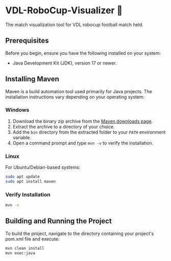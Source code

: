 # VDL-RoboCup-Visualizer 🤖
The match visualization tool for VDL robocup football match held.

## Prerequisites

Before you begin, ensure you have the following installed on your system:
- Java Development Kit (JDK), version 17 or newer.

## Installing Maven

Maven is a build automation tool used primarily for Java projects. The installation instructions vary depending on your operating system:

### Windows

1. Download the binary zip archive from the [Maven downloads page](https://maven.apache.org/download.cgi).
2. Extract the archive to a directory of your choice.
3. Add the `bin` directory from the extracted folder to your `PATH` environment variable.
4. Open a command prompt and type `mvn -v` to verify the installation.

### Linux

For Ubuntu/Debian-based systems:

```bash
sudo apt update
sudo apt install maven
```
### Verify Installation
```bash
mvn -v
```

## Building and Running the Project
To build the project, navigate to the directory containing your project's pom.xml file and execute:
```bash
mvn clean install
mvn exec:java
```


